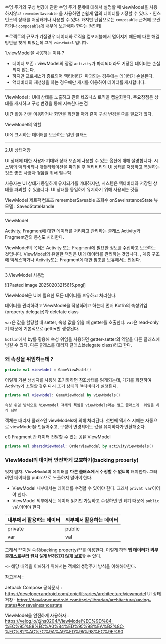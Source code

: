 
수명 주기와 구성 변경에 관한 수명 주기 문제에 대해서 설명할 때 viewModel을 사용하지않고
`rememberSaveable` 을 사용하면 손쉽게 앱의 데이터를 저장할 수 있다. -  인스턴스의 상태를 저장하거나 사용할 수 있다. 하지만 단점으로는 `composable` 근처에 보관하거나 `composable`에 내부에 보관해야 한다는 점인데

프로젝트의 규모가 켜질경우 데이터와 로직을 컴포저블에서 멀어지기 때문에 다른 해결방안을 찾게 되었는데 그게 `viewModel` 입니다.



1.viewModel을 사용하는 이유 ?

- 데이터 보존 : viewModel의 장점 `activity`가 파괴되더라도 저장된 데이터는 손실되지 않는다.
- 하지만 프로세스가 종료되어 액티비티가 파괴되는 경우에는 데이터가 손실된다.
- 액티비티의 재생성을 하는 경우에만 캐시를 이용하여 데이터를 캐시합니다.

---

ViewModel : UI에 상태를 노출하고 관련 비즈니스 로직을 캡슐화한다.
주요장점은 상태를 캐시하고 구성 변경을 통해 지속한다는 점

UI간 활동 간을 이동하거나 화면을 회전할 때와 같이 구성 변경을 따를 필요가 없다.

ViewModel의 역할

UI에 표시하는 데이터를 보관하는 일반 클래스 

----

2.UI 상태저장  

UI 상태에 대한 사용자 기대와 상태 보존에 사용할 수 있는 옵션에 대해 설명합니다.
시스템의 액티비티나 애플리케이션을 파괴된 후 액티비티의 UI 상태를 저장하고 복원하는 것은 좋은 사용자 경험을 위해 필수적

사용자는 UI 상태가 동일하게 유지되기를 기대하지만, 시스템은 액티비티와 저장된 상태를 파괴할 수 있습니다.
UI 상태를 동일하게 유지하기 위해 사용되는 것들

ViewModel
제트팩 컴포즈 rememberSaveable
조회수 onSaveInstanceState
뷰모델 : SavedStateHandle

----

ViewModel

Activity, Fragment에 대한 데이터를 처리하고 관리하는 클래스
Activity와 Fragment간의 통신도 처리한다.

ViewModel의 목적은 Activity 또는 Fragment에 필요한 정보를 수집하고 보관하는 것입니다.
ViewModel의 유일한 책임은 UI의 데이터를 관리하는 것입니다. , 
계층 구조에 액세스하거나 Activity또는 Fragment에 대한 참조를 보유해서는 안된다.


---

3.ViewModel 사용법

![[Pasted image 20250203215615.png]]

ViewModel은 UI에 필요한 모든 데이터를 보유하고 처리한다.

데이터를 관리하려고 ViewModel을 작성하려고 하는데 먼저 Kotlin의 속성위임(property delegate)과 delefate class 

`var`은 값을 할당할 때 setter, 속성 값을 읽을 때 getter를 호출한다.
`val`은 read-only기 때문에 기본적으로 getter만 생성된다.

`kotlin`에서 by를 활용해 속성 위임을 사용하면 getter-setter의 역할을 다른 클래스에 넘길 수 있다.
다른 클래스를 대리자 클래스(delegate class)라고 한다.


### 왜 속성을 위임하는데 ? 

```kotlin
private val viewModel = GameViewModel()
```

이렇게 기본 생성자를 사용해 초기화하면 참조상태를 읽게되는데, 기기를 회전하여 Activity가 소멸할 경우 다시
초기 상태의 액티비티가 실행된다.

```kotlin
private val viewModel: GameViewModel by viewModels()
```

	속성 위임 방식으로 Viewmodel 객체의 책임을 viewModels라는 별도 클래스에  위임을 하게 되면 
객체는 대리자 클래스인 viewModels에 의해 처리된다. 
첫번째 액서스 시에는 자동으로 viewModel을 만들어주고,
구성이 변경되어도 값을 유지하다가 반환해준다.

cf) Fragment 간 데이터 전달할 수 있는 공유 ViewModel

```kotlin
private val sharedViewModel: OrderViewModel by activityViewModels()
```


### ViewModel의 데이터 안전하게 보호하기(**backing property**)

잊지 말자. ViewModel의 데이터를 **다른 클래스에서 수정할 수 없도록** 해야한다. 그러려면 데이터를 public으로 노출하지 말아야 한다.

- ViewModel 내부에서는 데이터를 수정할 수 있어야 한다. 그래서 `privat var`이어야 한다.
- ViewModel 외부에서는 데이터 읽기만 가능하고 수정하면 안 되기 때문에 `public val`이어야 한다.

| 내부에서 활용하는 데이터 | 외부에서 활용하는 데이터 |
| ------------- | ------------- |
| private       | public        |
| var           | val           |


그래서 **지원 속성(backing property)**를 이용한다. 이렇게 하면 **앱 데이터가 외부 클래스로부터 원치 않게 변경되지 않게 보호**할 수 있다.

-> 해당 내역을 이해하기 위해서는 객체의 생명주기 방식을 이해해야한다.



참고문서 :

Jetpack Compose 공식문서 : https://developer.android.com/topic/libraries/architecture/viewmodel
UI 상태저장 : https://developer.android.com/topic/libraries/architecture/saving-states#onsaveinstancestate

ViewModel을 안전하게 사용하자 : https://velog.io/@hs0204/ViewModel%EC%9D%84-%EC%95%88%EC%A0%84%ED%95%98%EA%B2%8C-%EC%82%AC%EC%9A%A9%ED%95%98%EC%9E%90

---------



